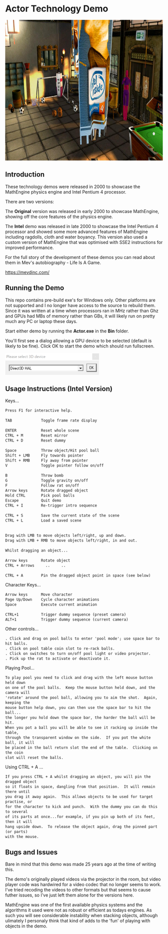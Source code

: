 # Actor Technology Demo

<img src="assets/actor-intro.jpg" width="800" height="450">

## Introduction
These technology demos were released in 2000 to showcase the MathEngine physics engine and Intel Pentium 4 processor.

There are two versions:

The **Original** version was released in early 2000 to showcase MathEngine, showing off the core features of the physics engine.

The **Intel** demo was released in late 2000 to showcase the Intel Pentium 4 processor and showed some more advanced features of MathEngine including ragdolls, cloth and water boyancy. This version also used a custom version of MathEngine that was optimised with SSE2 instructions for improved performance.

For the full story of the development of these demos you can read about them in Mev's autobiography - Life Is A Game. 

<https://mevdinc.com/>

## Running the Demo

This repo contains pre-build exe's for Windows only. Other platforms are not supported and I no longer have access to the source to rebuild them. Since it was written at a time when processors ran in MHz rather than Ghz and GPUs had MBs of memory rather than GBs, it will likely run on pretty much any PC or laptop these days.

Start either demo by running the **Actor.exe** in the **Bin** folder.

You'll first see a dialog allowing a GPU device to be selected (default is likely to be fine). Click OK to start the demo which should run fullscreen.

<img src="assets/select-device.png" width="300" height="70">

## Usage Instructions (Intel Version)


 Keys...

	Press F1 for interactive help.

	TAB			    Toggle frame rate display
	
	ENTER			Reset whole scene
	CTRL + M		Reset mirror
	CTRL + D		Reset dummy

	Space			Throw object/Hit pool ball
	Shift + LMB		Fly towards pointer
	Shift + RMB		Fly away from pointer
	V			    Toggle pointer follow on/off

	B			    Throw bomb
	G			    Toggle gravity on/off
	F			    Follow rat on/off
	Arrow keys		Rotate dragged object
	Hold CTRL		Pick pool balls
	Escape			Quit demo
	CTRL + I		Re-trigger intro sequence

	CTRL + S		Save the current state of the scene
	CTRL + L		Load a saved scene
	

	Drag with LMB to move objects left/right, up and down.
	Drag with LMB + RMB to move objects left/right, in and out.
	
	Whilst dragging an object...

	Arrow keys		Rotate object
	CTRL + Arrows	  ..     ..

	CTRL + A		Pin the dragged object point in space (see below)


 Character Keys...

	Arrow keys		Move character
	Page Up/Down	Cycle character animations
	Space			Execute current animation

	CTRL+1			Trigger dummy sequence (preset camera)
	ALT+1			Trigger dummy sequence (current camera)



 Other controls...

	. Click and drag on pool balls to enter 'pool mode'; use space bar to hit balls.
	. Click on pool table coin slot to re-rack balls.
	. Click on switches to turn on/off pool light or video projector.
	. Pick up the rat to activate or deactivate it.


 Playing Pool...

	To play pool you need to click and drag with the left mouse button held down
	on one of the pool balls.  Keep the mouse button held down, and the camera will 
	'rotate' around	the pool ball, allowing you to aim the shot.  Again, keeping the 
	mouse button help down, you can then use the space bar to hit the ball...
	the longer you hold down the space bar, the harder the ball will be hit.  
	When you pot a ball you will be able to see it racking up inside the table, 
	through the transparent	window on the side.  If you pot the white ball, it will 
	be placed in the ball return slot the end of the table.  Clicking on the coin 
	slot will reset the balls.


 Using CTRL + A ...

	If you press CTRL + A whilst dragging an object, you will pin the dragged object
	so it floats in space, dangling from that position.  It will remain there until
	you drag it away again.  This allows objects to be used for target practise, or 
	for the character to kick and punch.  With the dummy you can do this to several
	of its parts at once...for example, if you pin up both of its feet, then it will
	hang upside down.  To release the object again, drag the pinned part (or parts)
	with the mouse.

## Bugs and Issues
Bare in mind that this demo was made 25 years ago at the time of writing this.

The demo's originally played videos via the projector in the room, but video player code was hardwired for a video codec that no longer seems to work. I've tried recoding the videos to other formats but that seems to cause futher issues, so I've just left them alone for the versions here.

MathEngine was one of the first available physics systems and the algorithms it used were not as robust or efficient as todays engines. As such you will see considerable instability when stacking objects, although ulimately I personaly think that kind of adds to the 'fun' of playing with objects in the demo.
